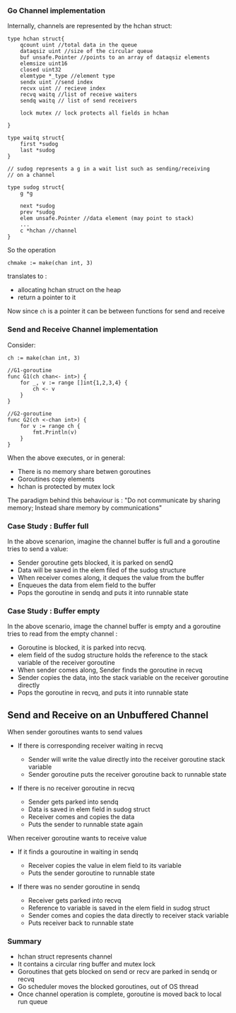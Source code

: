 ### Go Channel implementation

Internally, channels are represented by the
hchan struct:

```
type hchan struct{
    qcount uint //total data in the queue
    dataqsiz uint //size of the circular queue
    buf unsafe.Pointer //points to an array of dataqsiz elements
    elemsize uint16
    closed uint32
    elemtype *_type //element type
    sendx uint //send index
    recvx uint // recieve index
    recvq waitq //list of receive waiters
    sendq waitq // list of send receivers

    lock mutex // lock protects all fields in hchan

}

type waitq struct{
    first *sudog
    last *sudog
}

// sudog represents a g in a wait list such as sending/receiving
// on a channel

type sudog struct{
    g *g

    next *sudog
    prev *sudog
    elem unsafe.Pointer //data element (may point to stack)
    ...
    c *hchan //channel
}
```
So the operation 
```
chmake := make(chan int, 3)
```

translates to :
- allocating hchan struct on the heap
- return a pointer to it

Now since `ch` is a pointer it can be between functions for send and receive

### Send and Receive Channel implementation

Consider:
```
ch := make(chan int, 3)

//G1-goroutine
func G1(ch chan<- int>) {
    for _, v := range []int{1,2,3,4} {
        ch <- v
    }
}

//G2-goroutine
func G2(ch <-chan int>) {
    for v := range ch {
        fmt.Println(v)
    }
}
```

When the above executes, or in general:
- There is no memory share betwen goroutines
- Goroutines copy elements
- hchan is protected by mutex lock

The paradigm behind this behaviour is :
"Do not communicate by sharing memory; Instead share memory by communications"

### Case Study : Buffer full
In the above scenarion, imagine the channel buffer is full and a goroutine tries to send a value:
- Sender goroutine gets blocked, it is parked on sendQ
- Data will be saved in the elem filed of the sudog structure
- When receiver comes along, it deques the value from the buffer
- Enqueues the data from elem field to the buffer
- Pops the goroutine in sendq and puts it into runnable state


### Case Study : Buffer empty
In the above scenario, image the channel buffer is empty and a goroutine tries to read from the empty channel :

- Goroutine is blocked, it is parked into recvq.
- elem field of the sudog structure holds the reference to the stack variable of the receiver goroutine
- When sender comes along, Sender finds the goroutine in recvq
- Sender copies the data, into the stack variable on the receiver goroutine directly
- Pops the goroutine in recvq, and puts it into runnable state


## Send and Receive on an Unbuffered Channel

When sender goroutines wants to send values
- If there is corresponding receiver waiting in recvq
    - Sender will write the value directly into the receiver goroutine stack variable
    - Sender goroutine puts the receiver goroutine back to runnable state

- If there is no receiver goroutine in recvq
    - Sender gets parked into sendq
    - Data is saved in elem field in sudog struct
    - Receiver comes and copies the data
    - Puts the sender to runnable state again

When receiver goroutine wants to receive value
- If it finds a gouroutine in waiting in sendq
    - Receiver copies the value in elem field to its variable
    - Puts the sender goroutine to runnable state

- If there was no sender goroutine in sendq
    - Receiver gets parked into recvq
    - Reference to variable is saved in the elem field in sudog struct
    - Sender comes and copies the data directly to receiver stack variable
    - Puts receiver back to runnable state


### Summary
- hchan struct represents channel
- It contains a circular ring buffer and mutex lock
- Goroutines that gets blocked on send or recv are parked in sendq or recvq
- Go scheduler moves the blocked goroutines, out of OS thread
- Once channel operation is complete, goroutine is moved back to local run queue
